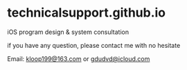 # technicalsupport.github.io

iOS program design & system consultation

if you have any question, please contact me with no hesitate

Email: kloop199@163.com or gdudvd@icloud.com
